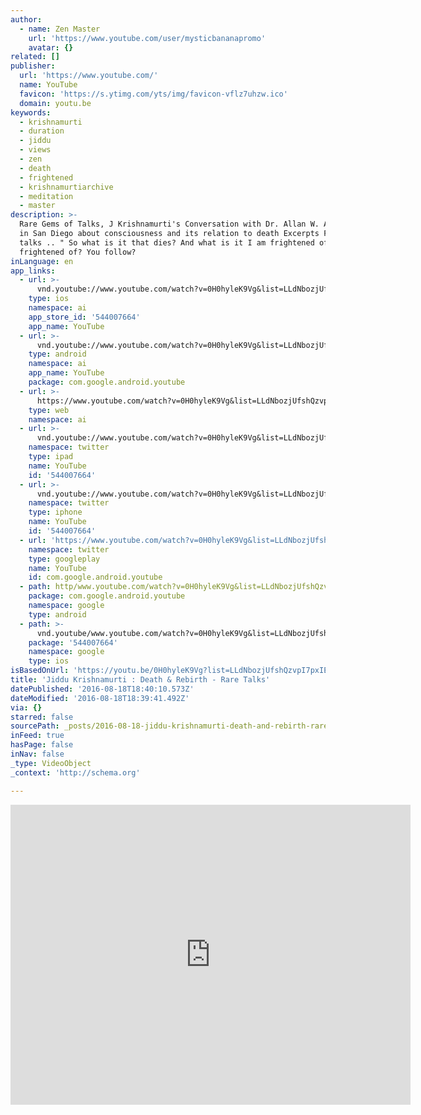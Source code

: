 ```yaml
---
author:
  - name: Zen Master
    url: 'https://www.youtube.com/user/mysticbananapromo'
    avatar: {}
related: []
publisher:
  url: 'https://www.youtube.com/'
  name: YouTube
  favicon: 'https://s.ytimg.com/yts/img/favicon-vflz7uhzw.ico'
  domain: youtu.be
keywords:
  - krishnamurti
  - duration
  - jiddu
  - views
  - zen
  - death
  - frightened
  - krishnamurtiarchive
  - meditation
  - master
description: >-
  Rare Gems of Talks, J Krishnamurti's Conversation with Dr. Allan W. Anderson
  in San Diego about consciousness and its relation to death Excerpts From this
  talks .. " So what is it that dies? And what is it I am frightened of, one is
  frightened of? You follow?
inLanguage: en
app_links:
  - url: >-
      vnd.youtube://www.youtube.com/watch?v=0H0hyleK9Vg&list=LLdNbozjUfshQzvpI7pxIElA&feature=applinks
    type: ios
    namespace: ai
    app_store_id: '544007664'
    app_name: YouTube
  - url: >-
      vnd.youtube://www.youtube.com/watch?v=0H0hyleK9Vg&list=LLdNbozjUfshQzvpI7pxIElA&feature=applinks
    type: android
    namespace: ai
    app_name: YouTube
    package: com.google.android.youtube
  - url: >-
      https://www.youtube.com/watch?v=0H0hyleK9Vg&list=LLdNbozjUfshQzvpI7pxIElA&feature=applinks
    type: web
    namespace: ai
  - url: >-
      vnd.youtube://www.youtube.com/watch?v=0H0hyleK9Vg&list=LLdNbozjUfshQzvpI7pxIElA&feature=applinks
    namespace: twitter
    type: ipad
    name: YouTube
    id: '544007664'
  - url: >-
      vnd.youtube://www.youtube.com/watch?v=0H0hyleK9Vg&list=LLdNbozjUfshQzvpI7pxIElA&feature=applinks
    namespace: twitter
    type: iphone
    name: YouTube
    id: '544007664'
  - url: 'https://www.youtube.com/watch?v=0H0hyleK9Vg&list=LLdNbozjUfshQzvpI7pxIElA'
    namespace: twitter
    type: googleplay
    name: YouTube
    id: com.google.android.youtube
  - path: http/www.youtube.com/watch?v=0H0hyleK9Vg&list=LLdNbozjUfshQzvpI7pxIElA
    package: com.google.android.youtube
    namespace: google
    type: android
  - path: >-
      vnd.youtube/www.youtube.com/watch?v=0H0hyleK9Vg&list=LLdNbozjUfshQzvpI7pxIElA
    package: '544007664'
    namespace: google
    type: ios
isBasedOnUrl: 'https://youtu.be/0H0hyleK9Vg?list=LLdNbozjUfshQzvpI7pxIElA'
title: 'Jiddu Krishnamurti : Death & Rebirth - Rare Talks'
datePublished: '2016-08-18T18:40:10.573Z'
dateModified: '2016-08-18T18:39:41.492Z'
via: {}
starred: false
sourcePath: _posts/2016-08-18-jiddu-krishnamurti-death-and-rebirth-rare-talks.md
inFeed: true
hasPage: false
inNav: false
_type: VideoObject
_context: 'http://schema.org'

---
```

<iframe src="https://cdn.embedly.com/widgets/media.html?src=https%3A%2F%2Fwww.youtube.com%2Fembed%2F0H0hyleK9Vg%3Ffeature%3Doembed&amp;url=http%3A%2F%2Fwww.youtube.com%2Fwatch%3Fv%3D0H0hyleK9Vg&amp;image=https%3A%2F%2Fi.ytimg.com%2Fvi%2F0H0hyleK9Vg%2Fhqdefault.jpg&amp;key=b7d04c9b404c499eba89ee7072e1c4f7&amp;type=text%2Fhtml&amp;schema=youtube" width="640" height="480" scrolling="no" frameborder="0" allowfullscreen="" style=""></iframe>